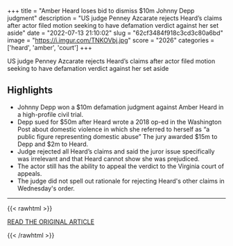 +++
title = "Amber Heard loses bid to dismiss $10m Johnny Depp judgment"
description = "US judge Penney Azcarate rejects Heard’s claims after actor filed motion seeking to have defamation verdict against her set aside"
date = "2022-07-13 21:10:02"
slug = "62cf3484f918c3cd3c80a6bd"
image = "https://i.imgur.com/TNKOVbj.jpg"
score = "2026"
categories = ['heard', 'amber', 'court']
+++

US judge Penney Azcarate rejects Heard’s claims after actor filed motion seeking to have defamation verdict against her set aside

## Highlights

- Johnny Depp won a $10m defamation judgment against Amber Heard in a high-profile civil trial.
- Depp sued for $50m after Heard wrote a 2018 op-ed in the Washington Post about domestic violence in which she referred to herself as “a public figure representing domestic abuse” The jury awarded $15m to Depp and $2m to Heard.
- Judge rejected all Heard’s claims and said the juror issue specifically was irrelevant and that Heard cannot show she was prejudiced.
- The actor still has the ability to appeal the verdict to the Virginia court of appeals.
- The judge did not spell out rationale for rejecting Heard's other claims in Wednesday's order.

---

{{< rawhtml >}}
  <p class="article-category">
    <a target="_blank" href="https://www.theguardian.com/us-news/2022/jul/13/amber-heard-judge-johnny-depp-defamation-judgment">READ THE ORIGINAL ARTICLE</a>
  </p>
{{< /rawhtml >}}
